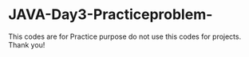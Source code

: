 # JAVA-Day3-Practiceproblem-
This codes are for Practice purpose do not use this codes for projects. Thank you!
